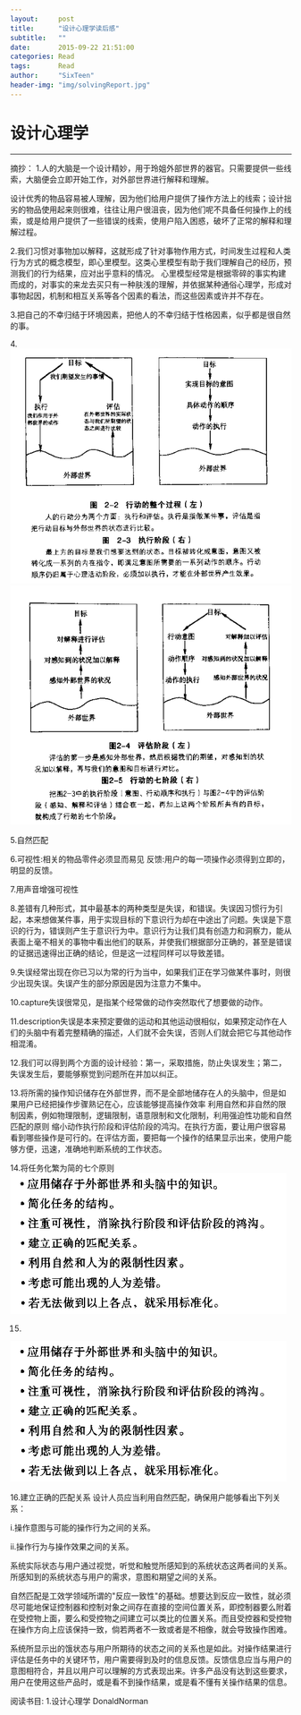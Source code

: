 ```yaml
---
layout:     post
title:      "设计心理学读后感"
subtitle:   ""
date:       2015-09-22 21:51:00
categories: Read
tags:       Read
author:     "SixTeen"
header-img: "img/solvingReport.jpg"
---
```


# 设计心理学

---

摘抄：
1.人的大脑是一个设计精妙，用于玲姐外部世界的器官。只需要提供一些线索，大脑便会立即开始工作，对外部世界进行解释和理解。

设计优秀的物品容易被人理解，因为他们给用户提供了操作方法上的线索；设计拙劣的物品使用起来则很难，往往让用户很沮丧，因为他们呢不具备任何操作上的线索，或是给用户提供了一些错误的线索，使用户陷入困惑，破坏了正常的解释和理解过程。

2.我们习惯对事物加以解释，这就形成了针对事物作用方式，时间发生过程和人类行为方式的概念模型，即心里模型。这类心里模型有助于我们理解自己的经历，预测我们的行为结果，应对出乎意料的情况。
心里模型经常是根据零碎的事实构建而成的，对事实的来龙去买只有一种肤浅的理解，并依据某种通俗心理学，形成对事物起因，机制和相互关系等各个因素的看法，而这些因素或许并不存在。

3.把自己的不幸归结于环境因素，把他人的不幸归结于性格因素，似乎都是很自然的事。

4.![p53](/img/designPsychology/p53.png) ![p54](/img/designPsychology/p54.png)

5.自然匹配

6.可视性:相关的物品零件必须显而易见
  反馈:用户的每一项操作必须得到立即的，明显的反馈。

7.用声音增强可视性

8.差错有几种形式，其中最基本的两种类型是失误，和错误。失误因习惯行为引起，本来想做某件事，用于实现目标的下意识行为却在中途出了问题。失误是下意识的行为，错误则产生于意识行为中。意识行为让我们具有创造力和洞察力，能从表面上毫不相关的事物中看出他们的联系，并使我们根据部分正确的，甚至是错误的证据迅速得出正确的结论，但是这一过程同样可以导致差错。

9.失误经常出现在你已习以为常的行为当中，如果我们正在学习做某件事时，则很少出现失误。失误产生的部分原因是因为注意力不集中。

10.capture失误很常见，是指某个经常做的动作突然取代了想要做的动作。

11.description失误是本来预定要做的运动和其他运动很相似，如果预定动作在人们的头脑中有着完整精确的描述，人们就不会失误，否则人们就会把它与其他动作相混淆。

12.我们可以得到两个方面的设计经验：第一，采取措施，防止失误发生；第二，失误发生后，要能够察觉到问题所在并加以纠正。

13.将所需的操作知识储存在外部世界，而不是全部地储存在人的头脑中，但是如果用户已经把操作步骤熟记在心，应该能够提高操作效率
利用自然和非自然的限制因素，例如物理限制，逻辑限制，语意限制和文化限制，利用强迫性功能和自然匹配的原则
缩小动作执行阶段和评估阶段的鸿沟。在执行方面，要让用户很容易看到哪些操作是可行的。在评估方面，要把每一个操作的结果显示出来，使用户能够方便，迅速，准确地判断系统的工作状态。

14.将任务化繁为简的七个原则
![p195](/img/designPsychology/p195.png)

15.
![p196](/img/designPsychology/p195.png)

16.建立正确的匹配关系
设计人员应当利用自然匹配，确保用户能够看出下列关系：

i.操作意图与可能的操作行为之间的关系。

ii.操作行为与操作效果之间的关系。

系统实际状态与用户通过视觉，听觉和触觉所感知到的系统状态这两者间的关系。
所感知到的系统状态与用户的需求，意图和期望之间的关系。

自然匹配是工效学领域所谓的"反应一致性"的基础。想要达到反应一致性，就必须尽可能地保证控制器和控制对象之间存在直接的空间位置关系，即控制器要么附着在受控物上面，要么和受控物之间建立可以类比的位置关系。而且受控器和受控物在操作方向上应该保持一致，倘若两者不一致或者是不相像，就会导致操作困难。

系统所显示出的饿状态与用户所期待的状态之间的关系也是如此。对操作结果进行评估是任务中的关键环节，用户需要得到及时的信息反馈。反馈信息应当与用户的意图相符合，并且以用户可以理解的方式表现出来。许多产品没有达到这些要求，用户在使用这些产品时，或是看不到操作结果，或是看不懂有关操作结果的信息。







阅读书目:
1.设计心理学 DonaldNorman